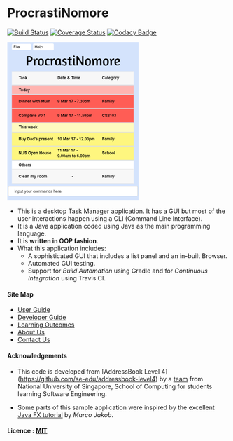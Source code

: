 # ProcrastiNomore

[![Build Status](https://travis-ci.org/CS2103JAN2017-T11-B1/main.svg?branch=master)](https://travis-ci.org/CS2103JAN2017-T11-B1/main)
[![Coverage Status](https://coveralls.io/repos/github/CS2103JAN2017-T11-B1/main/badge.svg?branch=master)](https://coveralls.io/github/CS2103JAN2017-T11-B1/main?branch=master)
[![Codacy Badge](https://api.codacy.com/project/badge/Grade/3e520ac54aac416e9bf7f5026e4c2f74)](https://www.codacy.com/app/alvinlyj/main?utm_source=github.com&amp;utm_medium=referral&amp;utm_content=CS2103JAN2017-T11-B1/main&amp;utm_campaign=Badge_Grade)

<img src="docs/images/Ui.png" width="300"><br>

* This is a desktop Task Manager application. It has a GUI but most of the user interactions happen using
  a CLI (Command Line Interface).
* It is a Java application coded using Java as
  the main programming language.
* It is **written in OOP fashion**.
* What this application includes:
    * A sophisticated GUI that includes a list panel and an in-built Browser.
    * Automated GUI testing.
    * Support for *Build Automation* using Gradle and for *Continuous Integration* using Travis CI.


#### Site Map
* [User Guide](docs/UserGuide.md)
* [Developer Guide](docs/DeveloperGuide.md)
* [Learning Outcomes](docs/LearningOutcomes.md)
* [About Us](docs/AboutUs.md)
* [Contact Us](docs/ContactUs.md)


#### Acknowledgements

* This code is developed from [AddressBook Level 4] (https://github.com/se-edu/addressbook-level4) by a [team](https://github.com/se-edu) from National University of Singapore, School of Computing for students learning Software Engineering.

* Some parts of this sample application were inspired by the excellent
  [Java FX tutorial](http://code.makery.ch/library/javafx-8-tutorial/) by *Marco Jakob*.


#### Licence : [MIT](LICENSE)
